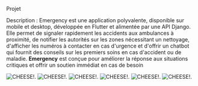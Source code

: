 Projet

Description : Emergency est une application polyvalente, disponible sur mobile et desktop, développée en Flutter et alimentée par une API Django. Elle permet de signaler rapidement les accidents aux ambulances à proximité, de notifier les autorités sur les zones nécessitant un nettoyage, d'afficher les numéros à contacter en cas d'urgence et d'offrir un chatbot qui fournit des conseils sur les premiers soins en cas d'accident ou de maladie. **Emergency** est conçue pour améliorer la réponse aux situations critiques et offrir un soutien immédiat en cas de besoin

![CHEESE!](photo_5852982351120942380_y.jpg).
![CHEESE!](photo_5852982351120942381_y.jpg).
![CHEESE!](photo_5852982351120942382_y.jpg).
![CHEESE!](photo_5852982351120942383_y.jpg).
![CHEESE!](photo_5852982351120942384_y.jpg).
![CHEESE!](photo_5852982351120942385_y.jpg).
